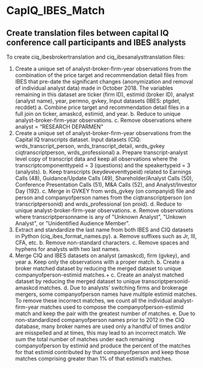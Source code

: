 # CapIQ_IBES_Match

## Create translation files between capital IQ conference call participants and IBES analysts

To create ciq_ibesbrokertranslation and ciq_ibesanalysttranslation files:

1. Create a unique set of analyst-broker-firm-year observations from the combination of the price target and recommendation detail files from IBES that pre-date the significant changes (anonymization and removal of individual analyst data) made in October 2018. The variables remaining in this dataset are ticker (firm ID), estimid (broker ID), analyst (analyst name), year, permno, gvkey, Input datasets (IBES: ptgdet, recddet)
    a. Combine price target and recommendation detail files in a full join on ticker, amaskcd, estimid, and year.
    b. Reduce to unique analyst-broker-firm-year observations.
    c. Remove observations where analyst = “RESEARCH DEPARMEN”
2. Create a unique set of analyst-broker-firm-year observations from the Capital IQ transcripts dataset. Input datasets (CIQ: wrds_transcript_person, wrds_transcript_detail, wrds_gvkey ciqtranscriptperson, wrds_professional)
    a. Prepare transcript-analyst level copy of transcript data and keep all observations where the transcriptcomponenttypeid = 3 (questions) and the speakertypeid = 3 (analysts).
    b. Keep transcripts (keydeveventtypeid) related to Earnings Calls (48), Guidance/Update Calls (49), Shareholder/Analyst Calls (50), Conference Presentation Calls (51), M&A Calls (52), and Analyst/Investor Day (192).
    c. Merge in GVKEY from wrds_gvkey (on companyid) file and person and companyofperson names from the ciqtranscriptperson (on transcriptpersonid) and wrds_professional (on proid).
    d. Reduce to unique analyst-broker-firm-year observations.
    e. Remove observations where transcriptpersonname is any of "Unknown Analyst", "Unkown Analyst", or "Unidentified Audience Member".
3. Extract and standardize the last name from both IBES and CIQ datasets in Python (ciq_ibes_format_names.py).
    a. Remove suffixes such as Jr, III, CFA, etc.
    b. Remove non-standard characters.
    c. Remove spaces and hyphens for analysts with two last names.
4. Merge CIQ and IBES datasets on analyst (amaskcd), firm (gvkey), and year
    a. Keep only the observations with a proper match.
    b. Create a broker matched dataset by reducing the merged dataset to unique companyofperson-estimid matches.+
    c. Create an analyst matched dataset by reducing the merged dataset to unique transcriptpersonid-amaskcd matches.
    d. Due to analysts’ switching firms and brokerage mergers, some companyofperson names have multiple estimid matches. To remove these incorrect matches, we count all the individual analyst-firm-year matches used to compose the companyofperson-estimid match and keep the pair with the greatest number of matches.
    e. Due to non-standardized companyofperson names prior to 2012 in the CIQ database, many broker names are used only a handful of times and/or are misspelled and at times, this may lead to an incorrect match. We sum the total number of matches under each remaining companyofperson by estimid and produce the percent of the matches for that estimid contributed by that companyofperson and keep those matches comprising greater than 1% of that estimid’s matches.
